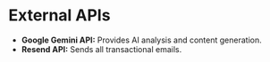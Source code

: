 # External APIs
- **Google Gemini API:** Provides AI analysis and content generation.
- **Resend API:** Sends all transactional emails.
